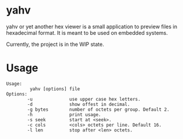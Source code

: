 # yahv
yahv or yet another hex viewer is a small application to preview files in hexadecimal format.
It is meant to be used on embedded systems.

Currently, the project is in the WIP state.

# Usage
```
Usage:
         yahv [options] file
Options:
        -u              use upper case hex letters.
        -d              show offest in decimal.
        -g bytes        number of octets per group. Default 2.
        -h              print usage.
        -s seek         start at <seek>.
        -c cols         <cols> octets per line. Default 16.
        -l len          stop after <len> octets.
```

